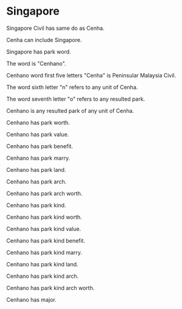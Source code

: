 # Singapore

Singapore Civil has same do as Cenha.

Cenha can include Singapore.

Singapore has park word.

The word is "Cenhano".

Cenhano word first five letters "Cenha" is Peninsular Malaysia Civil.

The word sixth letter "n" refers to any unit of Cenha.

The word seventh letter "o" refers to any resulted park.

Cenhano is any resulted park of any unit of Cenha.

Cenhano has park worth.

Cenhano has park value.

Cenhano has park benefit.

Cenhano has park marry.

Cenhano has park land.

Cenhano has park arch.

Cenhano has park arch worth.

Cenhano has park kind.

Cenhano has park kind worth.

Cenhano has park kind value.

Cenhano has park kind benefit.

Cenhano has park kind marry.

Cenhano has park kind land.

Cenhano has park kind arch.

Cenhano has park kind arch worth.

Cenhano has major.